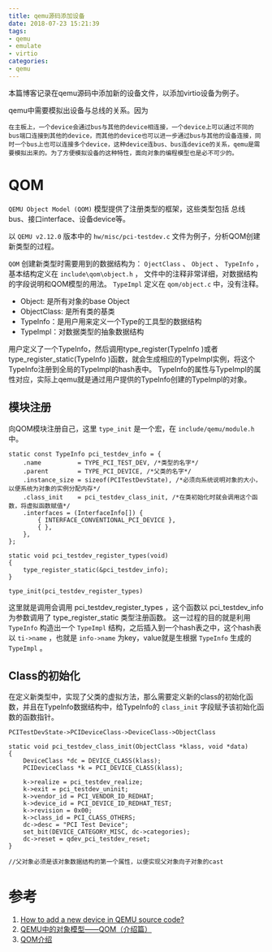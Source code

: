 ```yaml
---
title: qemu源码添加设备
date: 2018-07-23 15:21:39
tags:
- qemu
- emulate
- virtio
categories:
- qemu
---
```

本篇博客记录在qemu源码中添加新的设备文件，以添加virtio设备为例子。
<!-- more -->

qemu中需要模拟出设备与总线的关系。因为

	在主板上，一个device会通过bus与其他的device相连接，一个device上可以通过不同的bus端口连接到其他的device，而其他的device也可以进一步通过bus与其他的设备连接，同时一个bus上也可以连接多个device，这种device连bus、bus连device的关系，qemu是需要模拟出来的。为了方便模拟设备的这种特性，面向对象的编程模型也是必不可少的。

# QOM

`QEMU Object Model (QOM)` 模型提供了注册类型的框架，这些类型包括 总线bus、接口interface、设备device等。

以 `QEMU v2.12.0` 版本中的 `hw/misc/pci-testdev.c` 文件为例子，分析QOM创建新类型的过程。

`QOM` 创建新类型时需要用到的数据结构为： `OjectClass` 、 `Object` 、 `TypeInfo` ，基本结构定义在 `include\qom\object.h` ， 文件中的注释非常详细，对数据结构的字段说明和QOM模型的用法。 `TypeImpl` 定义在 `qom/object.c` 中，没有注释。

+ Object: 是所有对象的base Object
+ ObjectClass: 是所有类的基类
+ TypeInfo：是用户用来定义一个Type的工具型的数据结构
+ TypeImpl：对数据类型的抽象数据结构

用户定义了一个TypeInfo，然后调用type_register(TypeInfo )或者type_register_static(TypeInfo )函数，就会生成相应的TypeImpl实例，将这个TypeInfo注册到全局的TypeImpl的hash表中。
TypeInfo的属性与TypeImpl的属性对应，实际上qemu就是通过用户提供的TypeInfo创建的TypeImpl的对象。


## 模块注册
向QOM模块注册自己，这里 `type_init` 是一个宏，在 `include/qemu/module.h` 中。
```
static const TypeInfo pci_testdev_info = {
    .name          = TYPE_PCI_TEST_DEV,	/*类型的名字*/
    .parent        = TYPE_PCI_DEVICE, /*父类的名字*/
    .instance_size = sizeof(PCITestDevState), /*必须向系统说明对象的大小，以便系统为对象的实例分配内存*/
    .class_init    = pci_testdev_class_init, /*在类初始化时就会调用这个函数，将虚拟函数赋值*/
    .interfaces = (InterfaceInfo[]) {
        { INTERFACE_CONVENTIONAL_PCI_DEVICE },
        { },
    },
};

static void pci_testdev_register_types(void)
{
    type_register_static(&pci_testdev_info);
}

type_init(pci_testdev_register_types)
```
这里就是调用会调用 pci_testdev_register_types ，这个函数以 pci_testdev_info 为参数调用了 type_register_static 类型注册函数。
这一过程的目的就是利用 `TypeInfo` 构造出一个 `TypeImpl` 结构，之后插入到一个hash表之中，这个hash表以 `ti->name` ，也就是 `info->name` 为key，value就是生根据 `TypeInfo` 生成的 `TypeImpl` 。

## Class的初始化

在定义新类型中，实现了父类的虚拟方法，那么需要定义新的class的初始化函数，并且在TypeInfo数据结构中，给TypeInfo的 `class_init` 字段赋予该初始化函数的函数指针。

```
PCITestDevState->PCIDeviceClass->DeviceClass->ObjectClass
```

```
static void pci_testdev_class_init(ObjectClass *klass, void *data)
{
    DeviceClass *dc = DEVICE_CLASS(klass);
    PCIDeviceClass *k = PCI_DEVICE_CLASS(klass);

    k->realize = pci_testdev_realize;
    k->exit = pci_testdev_uninit;
    k->vendor_id = PCI_VENDOR_ID_REDHAT;
    k->device_id = PCI_DEVICE_ID_REDHAT_TEST;
    k->revision = 0x00;
    k->class_id = PCI_CLASS_OTHERS;
    dc->desc = "PCI Test Device";
    set_bit(DEVICE_CATEGORY_MISC, dc->categories);
    dc->reset = qdev_pci_testdev_reset;
}

//父对象必须是该对象数据结构的第一个属性，以便实现父对象向子对象的cast

```



# 参考
1. [How to add a new device in QEMU source code?](https://stackoverflow.com/questions/28315265/how-to-add-a-new-device-in-qemu-source-code)
2. [QEMU中的对象模型——QOM（介绍篇）](https://blog.csdn.net/u011364612/article/details/53485856)
3. [QOM介绍](http://terenceli.github.io/%E6%8A%80%E6%9C%AF/2017/01/08/qom-introduction)

